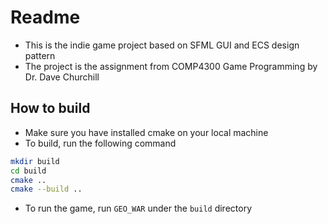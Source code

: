 # Readme

- This is the indie game project based on SFML GUI and ECS design pattern
- The project is the assignment from COMP4300 Game Programming by Dr. Dave Churchill

## How to build

- Make sure you have installed cmake on your local machine
- To build, run the following command

```zsh
mkdir build
cd build
cmake ..
cmake --build ..
```

- To run the game, run `GEO_WAR` under the `build` directory


